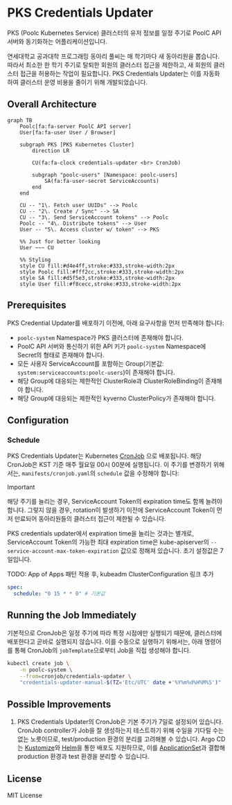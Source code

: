 # PKS Credentials Updater

PKS (Poolc Kubernetes Service) 클러스터의 유저 정보를 일정 주기로 PoolC API 서버와 동기화하는 어플리케이션입니다.

연세대학교 공과대학 프로그래밍 동아리 풀씨는 매 학기마다 새 동아리원을 뽑습니다. 따라서 최소한 한 학기 주기로 탈퇴한 회원의 클러스터
접근을 제한하고, 새 회원의 클러스터 접근을 허용하는 작업이 필요합니다. PKS Credentials Updater는 이를 자동화하여 클러스터
운영 비용을 줄이기 위해 개발되었습니다.

## Overall Architecture

```mermaid
graph TB
    Poolc[fa:fa-server PoolC API server]
    User[fa:fa-user User / Browser]

    subgraph PKS [PKS Kubernetes Cluster]
        direction LR

        CU(fa:fa-clock credentials-updater <br> CronJob)

        subgraph "poolc-users" [Namespace: poolc-users]
            SA(fa:fa-user-secret ServiceAccounts)
        end
    end

    CU -- "1\. Fetch user UUIDs" --> Poolc
    CU -- "2\. Create / Sync" --> SA
    CU -- "3\. Send ServiceAccount tokens" --> Poolc
    Poolc -- "4\. Distribute tokens" --> User
    User -- "5\. Access cluster w/ token" --> PKS

    %% Just for better looking
    User ~~~ CU

    %% Styling
    style CU fill:#d4e4ff,stroke:#333,stroke-width:2px
    style Poolc fill:#fff2cc,stroke:#333,stroke-width:2px
    style SA fill:#d5f5e3,stroke:#333,stroke-width:2px
    style User fill:#f8cecc,stroke:#333,stroke-width:2px
```

## Prerequisites

PKS Credential Updater를 배포하기 이전에, 아래 요구사항을 먼저 만족해야 합니다:

- `poolc-system` Namespace가 PKS 클러스터에 존재해야 합니다.
- PoolC API 서버와 통신하기 위한 API 키가 `poolc-system` Namespace에 Secret의 형태로 존재해야 합니다.
- 모든 사용자 ServiceAccount를 포함하는 Group(기본값: `system:serviceaccounts:poolc-users`)이 존재해야 합니다.
- 해당 Group에 대응되는 제한적인 ClusterRole과 ClusterRoleBinding이 존재해야 합니다.
- 해당 Group에 대응되는 제한적인 kyverno ClusterPolicy가 존재해야 합니다.

## Configuration

### Schedule

PKS Credentials Updater는 Kubernetes [CronJob](https://kubernetes.io/docs/concepts/workloads/controllers/cron-jobs/)
으로 배포됩니다. 해당 CronJob은 KST 기준 매주 월요일 00시 00분에 실행됩니다. 이 주기를 변경하기 위해서는, `manifests/cronjob.yaml`의
`schedule` 값을 수정해야 합니다:

> [!IMPORTANT]
> 해당 주기를 늘리는 경우, ServiceAccount Token의 expiration time도 함께 늘려야 합니다. 그렇지 않을 경우, rotation이
> 발생하기 이전에 ServiceAccount Token이 먼저 만료되어 동아리원들의 클러스터 접근이 제한될 수 있습니다.
> 
> PKS credentials updater에서 expiration time을 늘리는 것과는 별개로, ServiceAccount Token의 가능한 최대 expiration
> time은 kube-apiserver의 `--service-account-max-token-expiration` 값으로 정해져 있습니다. 초기 설정값은 7일입니다.
>
> TODO: App of Apps 패턴 적용 후, kubeadm ClusterConfiguration 링크 추가

```yaml
spec:
  schedule: "0 15 * * 0" # 기본값
```

## Running the Job Immediately

기본적으로 CronJob은 일정 주기에 따라 특정 시점에만 실행되기 때문에, 클러스터에 배포한다고 곧바로 실행되지 않습니다. 이를 수동으로
실행하기 위해서는, 아래 명령어를 통해 CronJob의 `jobTemplate`으로부터 Job을 직접 생성해야 합니다.

```bash
kubectl create job \
    -n poolc-system \
    --from=cronjob/credentials-updater \
    "credentials-updater-manual-$(TZ='Etc/UTC' date +'%Y%m%d%H%M%S')"
```

## Possible Improvements

1. PKS Credentials Updater의 CronJob은 기본 주기가 7일로 설정되어 있습니다. CronJob controller가 Job을 잘 생성하는지
   테스트하기 위해 수일을 기다릴 수는 없는 노릇이므로, test/production 환경의 분리를 고려해볼 수 있습니다.
   Argo CD는 [Kustomize](https://kubernetes.io/docs/tasks/manage-kubernetes-objects/kustomization/)와
   [Helm](https://helm.sh/)을 통한 배포도 지원하므로,
   이를 [ApplicationSet](https://argo-cd.readthedocs.io/en/stable/user-guide/application-set/)과 결합해
   production 환경과 test 환경을 분리할 수 있습니다.

## License

MIT License
